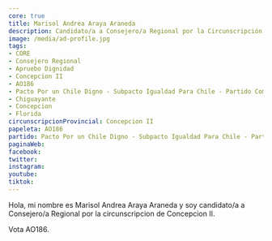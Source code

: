 ```yaml
---
core: true
title: Marisol Andrea Araya Araneda
description: Candidato/a a Consejero/a Regional por la Circunscripción de Concepcion II
image: /media/ad-profile.jpg
tags:
- CORE
- Consejero Regional
- Apruebo Dignidad
- Concepcion II
- AO186
- Pacto Por un Chile Digno - Subpacto Igualdad Para Chile - Partido Comunista De Chile
- Chiguayante
- Concepcion
- Florida
circunscripcionProvincial: Concepcion II
papeleta: AO186
partido: Pacto Por un Chile Digno - Subpacto Igualdad Para Chile - Partido Comunista De Chile
paginaWeb:
facebook:
twitter:
instagram:
youtube:
tiktok:
---
```

Hola, mi nombre es Marisol Andrea Araya Araneda y soy candidato/a a Consejero/a Regional por la circunscripcion de Concepcion II.

Vota AO186.